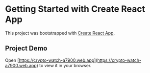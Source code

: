 # Getting Started with Create React App

This project was bootstrapped with [Create React App](https://github.com/facebook/create-react-app).

## Project Demo

Open [https://crypto-watch-a7900.web.app](https://crypto-watch-a7900.web.app) to view it in your browser.

